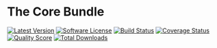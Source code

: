 # The Core Bundle

[![Latest Version](https://img.shields.io/github/release/mosiyash/taisiya-core-bundle.svg?style=flat-square)](https://github.com/mosiyash/taisiya-core-bundle/releases)
[![Software License](https://img.shields.io/badge/license-MIT-brightgreen.svg?style=flat-square)](LICENSE)
[![Build Status](https://img.shields.io/travis/mosiyash/taisiya-core-bundle/master.svg?style=flat-square)](https://travis-ci.org/mosiyash/taisiya-core-bundle)
[![Coverage Status](https://img.shields.io/scrutinizer/coverage/g/mosiyash/taisiya-core-bundle.svg?style=flat-square)](https://scrutinizer-ci.com/g/mosiyash/taisiya-core-bundle/code-structure)
[![Quality Score](https://img.shields.io/scrutinizer/g/mosiyash/taisiya-core-bundle.svg?style=flat-square)](https://scrutinizer-ci.com/g/mosiyash/taisiya-core-bundle)
[![Total Downloads](https://img.shields.io/packagist/dt/taisiya/core-bundle.svg?style=flat-square)](https://packagist.org/packages/taisiya/core-bundle)
